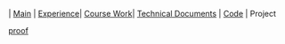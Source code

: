 | [Main](README.md) | [Experience](Experience.md)| [Course Work](Courses.md)| [Technical Documents](Technical.md) | [Code](Code.md) | Project


[proof](ocp.pdf)
